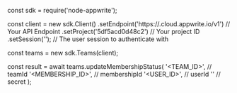 const sdk = require('node-appwrite');

const client = new sdk.Client()
    .setEndpoint('https://<REGION>.cloud.appwrite.io/v1') // Your API Endpoint
    .setProject('5df5acd0d48c2') // Your project ID
    .setSession(''); // The user session to authenticate with

const teams = new sdk.Teams(client);

const result = await teams.updateMembershipStatus(
    '<TEAM_ID>', // teamId
    '<MEMBERSHIP_ID>', // membershipId
    '<USER_ID>', // userId
    '<SECRET>' // secret
);
